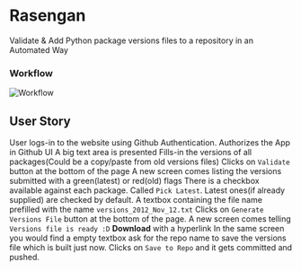 Rasengan
========

Validate &amp; Add Python package versions files to a repository in an Automated Way

### Workflow
![Workflow](https://raw.github.com/none-da/rasengan/master/work_flow.png)

User Story
---
User logs-in to the website using Github Authentication.
Authorizes the App in Github UI
A big text area is presented
Fills-in the versions of all packages(Could be a copy/paste from old versions files)
Clicks on `Validate` button at the bottom of the page
A new screen comes listing the versions submitted with a green(latest) or red(old) flags
There is a checkbox available against each package. Called `Pick Latest`. Latest ones(if already supplied) are checked by default.
A textbox containing the file name prefilled with the name `versions_2012_Nov_12.txt`
Clicks on `Generate Versions File` button at the bottom of the page.
A new screen comes telling `Versions file is ready :D` **Download** with a hyperlink
In the same screen you would find a empty textbox ask for the repo name to save the versions file which is built just now.
Clicks on `Save to Repo` and it gets committed and pushed.
